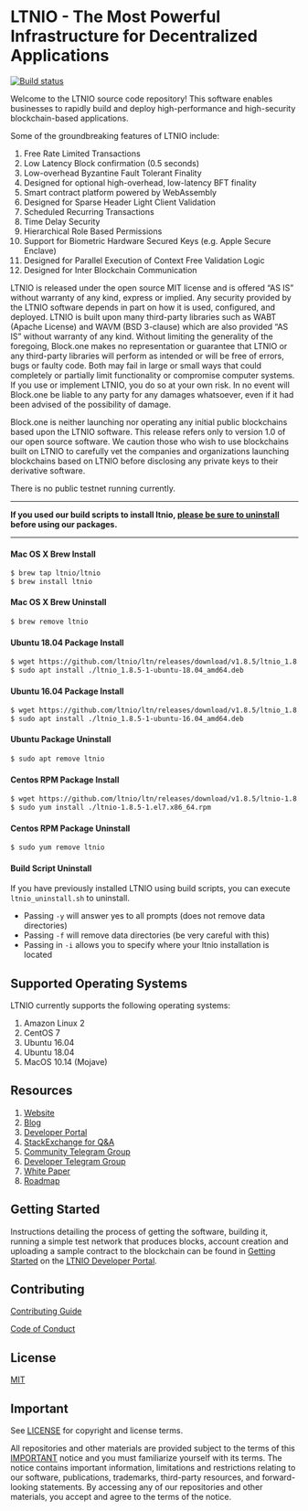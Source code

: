 
# LTNIO - The Most Powerful Infrastructure for Decentralized Applications

[![Build status](https://badge.buildkite.com/370fe5c79410f7d695e4e34c500b4e86e3ac021c6b1f739e20.svg?branch=master)](https://buildkite.com/LTNIO/ltnio)

Welcome to the LTNIO source code repository! This software enables businesses to rapidly build and deploy high-performance and high-security blockchain-based applications.

Some of the groundbreaking features of LTNIO include:

1. Free Rate Limited Transactions
1. Low Latency Block confirmation (0.5 seconds)
1. Low-overhead Byzantine Fault Tolerant Finality
1. Designed for optional high-overhead, low-latency BFT finality
1. Smart contract platform powered by WebAssembly
1. Designed for Sparse Header Light Client Validation
1. Scheduled Recurring Transactions
1. Time Delay Security
1. Hierarchical Role Based Permissions
1. Support for Biometric Hardware Secured Keys (e.g. Apple Secure Enclave)
1. Designed for Parallel Execution of Context Free Validation Logic
1. Designed for Inter Blockchain Communication

LTNIO is released under the open source MIT license and is offered “AS IS” without warranty of any kind, express or implied. Any security provided by the LTNIO software depends in part on how it is used, configured, and deployed. LTNIO is built upon many third-party libraries such as WABT (Apache License) and WAVM (BSD 3-clause) which are also provided “AS IS” without warranty of any kind. Without limiting the generality of the foregoing, Block.one makes no representation or guarantee that LTNIO or any third-party libraries will perform as intended or will be free of errors, bugs or faulty code. Both may fail in large or small ways that could completely or partially limit functionality or compromise computer systems. If you use or implement LTNIO, you do so at your own risk. In no event will Block.one be liable to any party for any damages whatsoever, even if it had been advised of the possibility of damage.  

Block.one is neither launching nor operating any initial public blockchains based upon the LTNIO software. This release refers only to version 1.0 of our open source software. We caution those who wish to use blockchains built on LTNIO to carefully vet the companies and organizations launching blockchains based on LTNIO before disclosing any private keys to their derivative software.

There is no public testnet running currently.

---

**If you used our build scripts to install ltnio, [please be sure to uninstall](#build-script-uninstall) before using our packages.**

---

#### Mac OS X Brew Install
```sh
$ brew tap ltnio/ltnio
$ brew install ltnio
```
#### Mac OS X Brew Uninstall
```sh
$ brew remove ltnio
```

#### Ubuntu 18.04 Package Install
```sh
$ wget https://github.com/ltnio/ltn/releases/download/v1.8.5/ltnio_1.8.5-1-ubuntu-18.04_amd64.deb
$ sudo apt install ./ltnio_1.8.5-1-ubuntu-18.04_amd64.deb
```
#### Ubuntu 16.04 Package Install
```sh
$ wget https://github.com/ltnio/ltn/releases/download/v1.8.5/ltnio_1.8.5-1-ubuntu-16.04_amd64.deb
$ sudo apt install ./ltnio_1.8.5-1-ubuntu-16.04_amd64.deb
```
#### Ubuntu Package Uninstall
```sh
$ sudo apt remove ltnio
```
#### Centos RPM Package Install
```sh
$ wget https://github.com/ltnio/ltn/releases/download/v1.8.5/ltnio-1.8.5-1.el7.x86_64.rpm
$ sudo yum install ./ltnio-1.8.5-1.el7.x86_64.rpm
```
#### Centos RPM Package Uninstall
```sh
$ sudo yum remove ltnio
```

#### Build Script Uninstall

If you have previously installed LTNIO using build scripts, you can execute `ltnio_uninstall.sh` to uninstall.
- Passing `-y` will answer yes to all prompts (does not remove data directories)
- Passing `-f` will remove data directories (be very careful with this)
- Passing in `-i` allows you to specify where your ltnio installation is located

## Supported Operating Systems
LTNIO currently supports the following operating systems:  
1. Amazon Linux 2
2. CentOS 7
3. Ubuntu 16.04
4. Ubuntu 18.04
5. MacOS 10.14 (Mojave)

## Resources
1. [Website](https://ltn.io)
1. [Blog](https://medium.com/ltnio)
1. [Developer Portal](https://developers.ltn.io)
1. [StackExchange for Q&A](https://ltnio.stackexchange.com/)
1. [Community Telegram Group](https://t.me/LTNProject)
1. [Developer Telegram Group](https://t.me/joinchat/EaEnSUPktgfoI-XPfMYtcQ)
1. [White Paper](https://github.com/LTNIO/Documentation/blob/master/TechnicalWhitePaper.md)
1. [Roadmap](https://github.com/LTNIO/Documentation/blob/master/Roadmap.md)

<a name="gettingstarted"></a>
## Getting Started
Instructions detailing the process of getting the software, building it, running a simple test network that produces blocks, account creation and uploading a sample contract to the blockchain can be found in [Getting Started](https://developers.ltn.io/ltnio-home/docs) on the [LTNIO Developer Portal](https://developers.ltn.io).

## Contributing

[Contributing Guide](./CONTRIBUTING.md)

[Code of Conduct](./CONTRIBUTING.md#conduct)

## License

[MIT](./LICENSE)

## Important

See [LICENSE](./LICENSE) for copyright and license terms.

All repositories and other materials are provided subject to the terms of this [IMPORTANT](./IMPORTANT.md) notice and you must familiarize yourself with its terms.  The notice contains important information, limitations and restrictions relating to our software, publications, trademarks, third-party resources, and forward-looking statements.  By accessing any of our repositories and other materials, you accept and agree to the terms of the notice.
